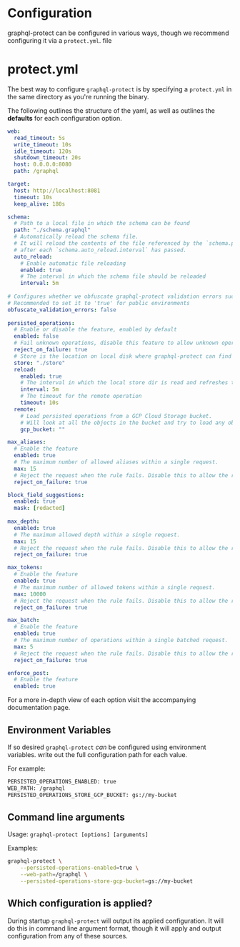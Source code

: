 # Configuration

graphql-protect can be configured in various ways, though we recommend configuring it via a `protect.yml`. file

<!-- TOC -->

# protect.yml

The best way to configure `graphql-protect` is by specifying a `protect.yml` in the same directory as you're running the binary.

The following outlines the structure of the yaml, as well as outlines the **defaults** for each configuration option.

```yaml
web:
  read_timeout: 5s
  write_timeout: 10s
  idle_timeout: 120s
  shutdown_timeout: 20s
  host: 0.0.0.0:8080
  path: /graphql

target:
  host: http://localhost:8081
  timeout: 10s
  keep_alive: 180s

schema:
  # Path to a local file in which the schema can be found
  path: "./schema.graphql"
  # Automatically reload the schema file. 
  # It will reload the contents of the file referenced by the `schema.path` configuration option
  # after each `schema.auto_reload.interval` has passed.
  auto_reload:
    # Enable automatic file reloading
    enabled: true
    # The interval in which the schema file should be reloaded
    interval: 5m
    
# Configures whether we obfuscate graphql-protect validation errors such as max_aliases/max_tokens
# Recommended to set it to 'true' for public environments
obfuscate_validation_errors: false    
    
persisted_operations:
  # Enable or disable the feature, enabled by default
  enabled: false
  # Fail unknown operations, disable this feature to allow unknown operations to reach your GraphQL API
  reject_on_failure: true
  # Store is the location on local disk where graphql-protect can find the persisted operations, it loads any `*.json` files on disk
  store: "./store"
  reload:
    enabled: true
    # The interval in which the local store dir is read and refreshes the internal state
    interval: 5m
    # The timeout for the remote operation
    timeout: 10s
  remote:
    # Load persisted operations from a GCP Cloud Storage bucket.
    # Will look at all the objects in the bucket and try to load any object with a `.json` extension
    gcp_bucket: ""

max_aliases:
  # Enable the feature
  enabled: true
  # The maximum number of allowed aliases within a single request.
  max: 15
  # Reject the request when the rule fails. Disable this to allow the request
  reject_on_failure: true

block_field_suggestions:
  enabled: true
  mask: [redacted]
  
max_depth:
  enabled: true
  # The maximum allowed depth within a single request.
  max: 15
  # Reject the request when the rule fails. Disable this to allow the request
  reject_on_failure: true

max_tokens:
  # Enable the feature
  enabled: true
  # The maximum number of allowed tokens within a single request.
  max: 10000
  # Reject the request when the rule fails. Disable this to allow the request regardless of token count.
  reject_on_failure: true

max_batch:
  # Enable the feature
  enabled: true
  # The maximum number of operations within a single batched request.
  max: 5
  # Reject the request when the rule fails. Disable this to allow the request regardless of token count.
  reject_on_failure: true

enforce_post:
  # Enable the feature
  enabled: true
```

For a more in-depth view of each option visit the accompanying documentation page.

## Environment Variables

If so desired `graphql-protect` _can_ be configured using environment variables. write out the full configuration path for each value.

For example:

```bash
PERSISTED_OPERATIONS_ENABLED: true
WEB_PATH: /graphql
PERSISTED_OPERATIONS_STORE_GCP_BUCKET: gs://my-bucket
```

## Command line arguments

Usage: `graphql-protect [options] [arguments]`

Examples:

```bash
graphql-protect \
    --persisted-operations-enabled=true \
    --web-path=/graphql \
    --persisted-operations-store-gcp-bucket=gs://my-bucket
```

## Which configuration is applied?

During startup `graphql-protect` will output its applied configuration. It will do this in command line argument format, though it will apply and output configuration from any of these sources.